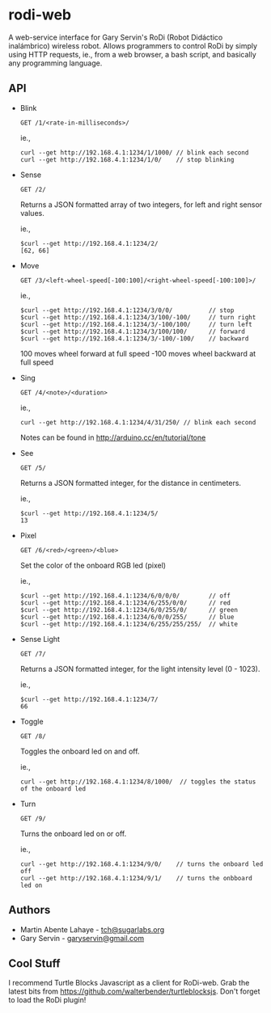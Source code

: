 rodi-web
========
A web-service interface for Gary Servin's RoDi (Robot Didáctico inalámbrico) wireless robot.
Allows programmers to control RoDi by simply using HTTP requests, ie., from a web browser,
a bash script, and basically any programming language.

API
----

* Blink

    ```
    GET /1/<rate-in-milliseconds>/
    ```

    ie.,
    ```
    curl --get http://192.168.4.1:1234/1/1000/ // blink each second
    curl --get http://192.168.4.1:1234/1/0/    // stop blinking
    ```

* Sense

    ```
    GET /2/
    ```

    Returns a JSON formatted array of two integers, for left and right sensor values.

    ie.,
    ```
    $curl --get http://192.168.4.1:1234/2/
    [62, 66]
    ```

* Move

    ```
    GET /3/<left-wheel-speed[-100:100]/<right-wheel-speed[-100:100]>/
    ```

    ie.,
    ```
    $curl --get http://192.168.4.1:1234/3/0/0/          // stop
    $curl --get http://192.168.4.1:1234/3/100/-100/     // turn right
    $curl --get http://192.168.4.1:1234/3/-100/100/     // turn left
    $curl --get http://192.168.4.1:1234/3/100/100/      // forward
    $curl --get http://192.168.4.1:1234/3/-100/-100/    // backward
    ```

    100 moves wheel forward at full speed
    -100 moves wheel backward at full speed

* Sing

    ```
    GET /4/<note>/<duration>
    ```

    ie.,
    ```
    curl --get http://192.168.4.1:1234/4/31/250/ // blink each second
    ```

    Notes can be found in http://arduino.cc/en/tutorial/tone

* See

    ```
    GET /5/
    ```

    Returns a JSON formatted integer, for the distance in centimeters.

    ie.,
    ```
    $curl --get http://192.168.4.1:1234/5/
    13
    ```

* Pixel

    ```
    GET /6/<red>/<green>/<blue>
    ```

    Set the color of the onboard RGB led (pixel)

    ie.,
    ```
    $curl --get http://192.168.4.1:1234/6/0/0/0/        // off
    $curl --get http://192.168.4.1:1234/6/255/0/0/      // red
    $curl --get http://192.168.4.1:1234/6/0/255/0/      // green
    $curl --get http://192.168.4.1:1234/6/0/0/255/      // blue
    $curl --get http://192.168.4.1:1234/6/255/255/255/  // white
    ```

* Sense Light

    ```
    GET /7/
    ```

    Returns a JSON formatted integer, for the light intensity level (0 - 1023).

    ie.,
    ```
    $curl --get http://192.168.4.1:1234/7/
    66
    ```

* Toggle

    ```
    GET /8/
    ```

    Toggles the onboard led on and off.

    ie.,
    ```
    curl --get http://192.168.4.1:1234/8/1000/  // toggles the status of the onboard led
    ```

* Turn

    ```
    GET /9/
    ```

    Turns the onboard led on or off.

    ie.,
    ```
    curl --get http://192.168.4.1:1234/9/0/    // turns the onboard led off
    curl --get http://192.168.4.1:1234/9/1/    // turns the onbboard led on
    ```

Authors
----------
* Martin Abente Lahaye - tch@sugarlabs.org
* Gary Servin - garyservin@gmail.com

Cool Stuff
-------------------
I recommend Turtle Blocks Javascript as a client for RoDi-web. Grab the latest
bits from https://github.com/walterbender/turtleblocksjs. Don't forget to load
the RoDi plugin!

